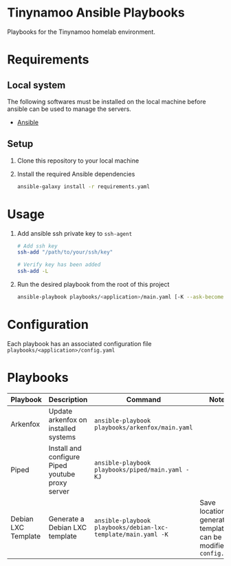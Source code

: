 <!-- @format -->

# Tinynamoo Ansible Playbooks

Playbooks for the Tinynamoo homelab environment.

# Requirements

## Local system

The following softwares must be installed on the local machine before ansible can be used to manage the servers.

- [Ansible](https://docs.ansible.com/ansible/latest/index.html)

## Setup

1. Clone this repository to your local machine
1. Install the required Ansible dependencies

   ```bash
   ansible-galaxy install -r requirements.yaml
   ```

# Usage

1. Add ansible ssh private key to `ssh-agent`

   ```bash
   # Add ssh key
   ssh-add "/path/to/your/ssh/key"

   # Verify key has been added
   ssh-add -L
   ```

1. Run the desired playbook from the root of this project

   ```bash
   ansible-playbook playbooks/<application>/main.yaml [-K --ask-become-pass] [-J --ask-vault-pass]
   ```

# Configuration

Each playbook has an associated configuration file `playbooks/<application>/config.yaml`

# Playbooks

| Playbook            | Description                                      | Command                                                       | Notes                                                                |
| ------------------- | ------------------------------------------------ | ------------------------------------------------------------- | -------------------------------------------------------------------- |
| Arkenfox            | Update arkenfox on installed systems             | `ansible-playbook playbooks/arkenfox/main.yaml`               |                                                                      |
| Piped               | Install and configure Piped youtube proxy server | `ansible-playbook playbooks/piped/main.yaml -KJ`              |                                                                      |
| Debian LXC Template | Generate a Debian LXC template                   | `ansible-playbook playbooks/debian-lxc-template/main.yaml -K` | Save location of generated template can be modified in `config.yaml` |
